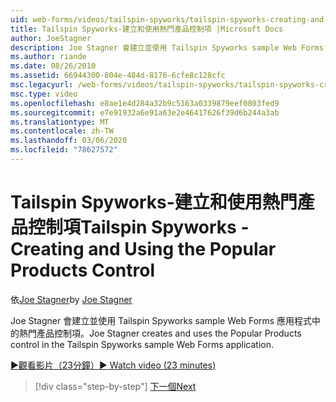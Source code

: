 ```yaml
---
uid: web-forms/videos/tailspin-spyworks/tailspin-spyworks-creating-and-using-the-popular-products-control
title: Tailspin Spyworks-建立和使用熱門產品控制項 |Microsoft Docs
author: JoeStagner
description: Joe Stagner 會建立並使用 Tailspin Spyworks sample Web Forms 應用程式中的熱門產品控制項。
ms.author: riande
ms.date: 08/26/2010
ms.assetid: 66944300-804e-484d-8176-6cfe8c128cfc
msc.legacyurl: /web-forms/videos/tailspin-spyworks/tailspin-spyworks-creating-and-using-the-popular-products-control
msc.type: video
ms.openlocfilehash: e8ae1e4d284a32b9c5163a0339879eef0803fed9
ms.sourcegitcommit: e7e91932a6e91a63e2e46417626f39d6b244a3ab
ms.translationtype: MT
ms.contentlocale: zh-TW
ms.lasthandoff: 03/06/2020
ms.locfileid: "78627572"
---
```

# <a name="tailspin-spyworks---creating-and-using-the-popular-products-control"></a><span data-ttu-id="15332-103">Tailspin Spyworks-建立和使用熱門產品控制項</span><span class="sxs-lookup"><span data-stu-id="15332-103">Tailspin Spyworks - Creating and Using the Popular Products Control</span></span>

<span data-ttu-id="15332-104">依[Joe Stagner](https://github.com/JoeStagner)</span><span class="sxs-lookup"><span data-stu-id="15332-104">by [Joe Stagner](https://github.com/JoeStagner)</span></span>

<span data-ttu-id="15332-105">Joe Stagner 會建立並使用 Tailspin Spyworks sample Web Forms 應用程式中的熱門產品控制項。</span><span class="sxs-lookup"><span data-stu-id="15332-105">Joe Stagner creates and uses the Popular Products control in the Tailspin Spyworks sample Web Forms application.</span></span>

[<span data-ttu-id="15332-106">&#9654;觀看影片（23分鐘）</span><span class="sxs-lookup"><span data-stu-id="15332-106">&#9654; Watch video (23 minutes)</span></span>](https://channel9.msdn.com/Blogs/ASP-NET-Site-Videos/tailspin-spyworks-creating-and-using-the-popular-products-control)

> [!div class="step-by-step"]
> [<span data-ttu-id="15332-107">下一個</span><span class="sxs-lookup"><span data-stu-id="15332-107">Next</span></span>](tailspin-spyworks-implementing-and-using-the-also-purchased-control.md)
